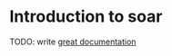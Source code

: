# Introduction to soar

TODO: write [great documentation](http://jacobian.org/writing/what-to-write/)
